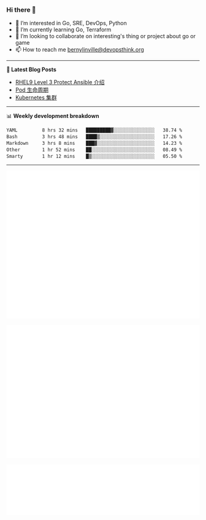 ### Hi there 👋

- 👀 I’m interested in Go, SRE, DevOps, Python
- 🌱 I’m currently learning Go, Terraform
- 👯 I’m looking to collaborate on interesting's thing or project about go or game
- 📫 How to reach me bernylinville@devopsthink.org

-------

**📝 Latest Blog Posts**

<!-- BLOG-POST-LIST:START -->
- [RHEL9 Level 3 Protect Ansible 介绍](https://devopsthink.org/archives/rhel9-level3-protect-ansible-role)
- [Pod 生命周期](https://devopsthink.org/archives/pod-Lifecycle)
- [Kubernetes 集群](https://devopsthink.org/archives/kubernetes-cluster)
<!-- BLOG-POST-LIST:END -->

-------

📊 **Weekly development breakdown**
<!--START_SECTION:waka-->

```txt
YAML         8 hrs 32 mins   █████████▓░░░░░░░░░░░░░░░   38.74 %
Bash         3 hrs 48 mins   ████▒░░░░░░░░░░░░░░░░░░░░   17.26 %
Markdown     3 hrs 8 mins    ███▓░░░░░░░░░░░░░░░░░░░░░   14.23 %
Other        1 hr 52 mins    ██░░░░░░░░░░░░░░░░░░░░░░░   08.49 %
Smarty       1 hr 12 mins    █▒░░░░░░░░░░░░░░░░░░░░░░░   05.50 %
```

<!--END_SECTION:waka-->

-------

![Metrics](/github-metrics.svg)

![isocalendar fullyear](/metrics.plugin.isocalendar.fullyear.svg)

![languages details](/metrics.plugin.languages.details.svg)
